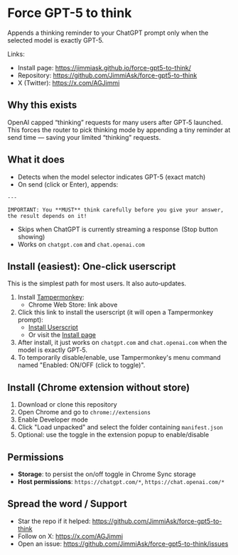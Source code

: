 # Force GPT-5 to think

Appends a thinking reminder to your ChatGPT prompt only when the selected model is exactly GPT-5.

Links:
- Install page: https://jimmiask.github.io/force-gpt5-to-think/
- Repository: https://github.com/JimmiAsk/force-gpt5-to-think
- X (Twitter): https://x.com/AGJimmi

## Why this exists
OpenAI capped “thinking” requests for many users after GPT‑5 launched. This forces the router to pick thinking mode by appending a tiny reminder at send time — saving your limited “thinking” requests.

## What it does
- Detects when the model selector indicates GPT-5 (exact match)
- On send (click or Enter), appends:

```
---

IMPORTANT: You **MUST** think carefully before you give your answer, the result depends on it!
```

- Skips when ChatGPT is currently streaming a response (Stop button showing)
- Works on `chatgpt.com` and `chat.openai.com`

## Install (easiest): One‑click userscript
This is the simplest path for most users. It also auto‑updates.

1. Install [Tampermonkey](https://chromewebstore.google.com/detail/tampermonkey/dhdgffkkebhmkfjojejmpbldmpobfkfo):
   - Chrome Web Store: link above
2. Click this link to install the userscript (it will open a Tampermonkey prompt):
   - [Install Userscript](https://raw.githubusercontent.com/JimmiAsk/force-gpt5-to-think/main/userscript/force-gpt5.user.js)
   - Or visit the [Install page](https://jimmiask.github.io/force-gpt5-to-think/)
3. After install, it just works on `chatgpt.com` and `chat.openai.com` when the model is exactly GPT‑5.
4. To temporarily disable/enable, use Tampermonkey's menu command named "Enabled: ON/OFF (click to toggle)".

## Install (Chrome extension without store)
1. Download or clone this repository
2. Open Chrome and go to `chrome://extensions`
3. Enable Developer mode
4. Click "Load unpacked" and select the folder containing `manifest.json`
5. Optional: use the toggle in the extension popup to enable/disable

## Permissions
- **Storage**: to persist the on/off toggle in Chrome Sync storage
- **Host permissions**: `https://chatgpt.com/*`, `https://chat.openai.com/*`

## Spread the word / Support
- Star the repo if it helped: https://github.com/JimmiAsk/force-gpt5-to-think
- Follow on X: https://x.com/AGJimmi
- Open an issue: https://github.com/JimmiAsk/force-gpt5-to-think/issues

